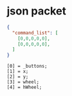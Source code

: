# json packet

```json
{
  "command_list": [
    [0,0,0,0,0],
    [0,0,0,0,0],
  ]
}
```
```
[0] = _buttons;
[1] = x;
[2] = y;
[3] = wheel;
[4] = hWheel;
```